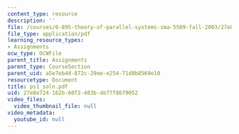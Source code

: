 ```yaml
---
content_type: resource
description: ''
file: /courses/6-895-theory-of-parallel-systems-sma-5509-fall-2003/27e8e724162b60f2483bde77f8679052_ps1_soln.pdf
file_type: application/pdf
learning_resource_types:
- Assignments
ocw_type: OCWFile
parent_title: Assignments
parent_type: CourseSection
parent_uid: a5e7eb4d-872c-29ee-e254-71d8b8569e10
resourcetype: Document
title: ps1_soln.pdf
uid: 27e8e724-162b-60f2-483b-de77f8679052
video_files:
  video_thumbnail_file: null
video_metadata:
  youtube_id: null
---
```

